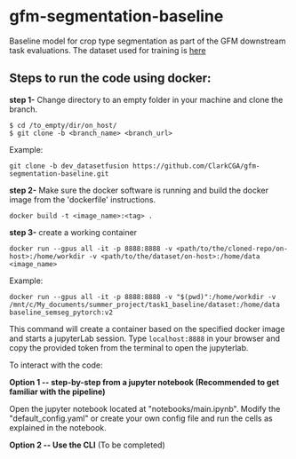 # gfm-segmentation-baseline
Baseline model for crop type segmentation as part of the GFM downstream task evaluations.
The dataset used for training is [here](https://huggingface.co/datasets/ibm-nasa-geospatial/multi-temporal-crop-classification)

## Steps to run the code using docker:

**step 1-** Change directory to an empty folder in your machine and clone the branch.
```
$ cd /to_empty/dir/on_host/
$ git clone -b <branch_name> <branch_url>
```
Example:
```
git clone -b dev_datasetfusion https://github.com/ClarkCGA/gfm-segmentation-baseline.git
```

**step 2-** Make sure the docker software is running and build the docker image from the 'dockerfile' instructions.
```
docker build -t <image_name>:<tag> .
```

**step 3-** create a working container
```
docker run --gpus all -it -p 8888:8888 -v <path/to/the/cloned-repo/on-host>:/home/workdir -v <path/to/the/dataset/on-host>:/home/data  <image_name>
```
Example:
```
docker run --gpus all -it -p 8888:8888 -v "$(pwd)":/home/workdir -v /mnt/c/My_documents/summer_project/task1_baseline/dataset:/home/data  baseline_semseg_pytorch:v2
```

This command will create a container based on the specified docker image and starts a jupyterLab session. Type `localhost:8888` in your browser and copy the provided token from the terminal to open the jupyterlab.

To interact with the code:

**Option 1 -- step-by-step from a jupyter notebook (Recommended to get familiar with the pipeline)**
    
Open the jupyter notebook located at "notebooks/main.ipynb". 
Modify the "default_config.yaml" or create your own config file and run the cells as explained in the notebook.

**Option 2 -- Use the CLI** (To be completed)


